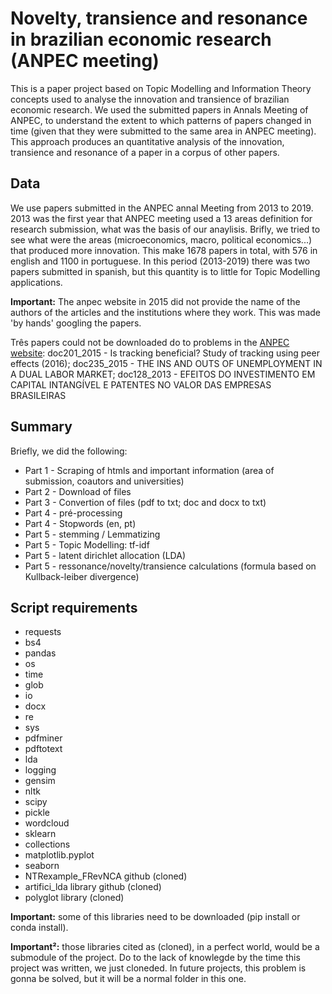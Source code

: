 # Novelty, transience and resonance in brazilian economic research (ANPEC meeting)

This is a paper project based on Topic Modelling and Information Theory concepts
used to analyse the innovation and transience of brazilian economic research. 
We used the submitted papers in Annals Meeting of ANPEC, to understand the extent to
which patterns of papers changed in time (given that they were submitted to the same
area in ANPEC meeting). This approach produces an quantitative analysis of the
innovation, transience and resonance of a paper in a corpus of other papers.
  
## Data

We use papers submitted in the ANPEC annal Meeting from 2013 to 2019. 2013 was 
the first year that ANPEC meeting used a 13 areas definition for research
submission, what was the basis of our anaylisis. Brifly, we tried to see what
were the areas (microeconomics, macro, political economics...) that produced
more innovation.
This make 1678 papers in total, with 576 in english and 1100 in portuguese.
In this period (2013-2019) there was two papers submitted in spanish, 
but this quantity is to little for Topic Modelling applications. 

**Important:** The anpec website in 2015 did not provide the name of the authors
of the articles and the institutions where they work. This was made 'by hands'
googling the papers. 

Três papers could not be downloaded do to problems in the [ANPEC website](https://en.anpec.org.br/previous-editions.php): 
doc201_2015 - Is tracking beneficial? Study of tracking using peer effects  (2016); 
doc235_2015 - THE INS AND OUTS OF UNEMPLOYMENT IN A DUAL LABOR MARKET;
doc128_2013 - EFEITOS DO INVESTIMENTO EM CAPITAL INTANGÍVEL E PATENTES NO VALOR DAS EMPRESAS BRASILEIRAS

## Summary

Briefly, we did the following:
* Part 1 - Scraping of htmls and important information (area of submission, coautors and universities)
* Part 2 - Download of files
* Part 3 - Convertion of files (pdf to txt; doc and docx to txt)
* Part 4 - pré-processing
* Part 4 - Stopwords (en, pt)
* Part 5 - stemming / Lemmatizing
* Part 5 - Topic Modelling: tf-idf
* Part 5 - latent dirichlet allocation (LDA)
* Part 5 - ressonance/novelty/transience calculations (formula based on Kullback-leiber divergence)


## Script requirements
* requests
* bs4
* pandas
* os
* time
* glob
* io
* docx
* re
* sys
* pdfminer
* pdftotext
* lda
* logging
* gensim
* nltk
* scipy
* pickle
* wordcloud
* sklearn
* collections
* matplotlib.pyplot
* seaborn
* NTRexample_FRevNCA github (cloned)
* artifici_lda library github (cloned)
* polyglot library (cloned)

**Important:** some of this libraries need to be downloaded (pip install or
conda install).

**Important²:** those libraries cited as (cloned), in a perfect world, would be a submodule of the project. Do to the lack of knowlegde by the time this project was written, we just cloneded. In future projects, this problem is gonna be solved, but it will be a normal folder in this one.